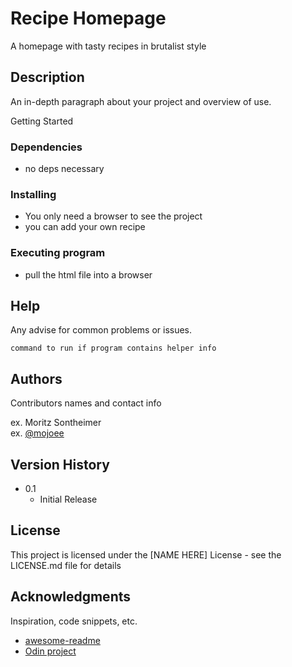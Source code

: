 # Recipe Homepage

A homepage with tasty recipes in brutalist style

## Description

An in-depth paragraph about your project and overview of use.

Getting Started

### Dependencies

* no deps necessary

### Installing

* You only need a browser to see the project
* you can add your own recipe

### Executing program

* pull the html file into a browser

## Help

Any advise for common problems or issues.
```
command to run if program contains helper info
```

## Authors

Contributors names and contact info

ex. Moritz Sontheimer  
ex. [@mojoee](https://mojoee.github.io)

## Version History

* 0.1
    * Initial Release

## License

This project is licensed under the [NAME HERE] License - see the LICENSE.md file for details

## Acknowledgments

Inspiration, code snippets, etc.
* [awesome-readme](https://github.com/matiassingers/awesome-readme)
* [Odin project](https://theodinproject.com)
